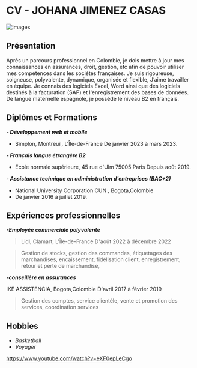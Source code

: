 # CV - JOHANA JIMENEZ CASAS

![images](https://github.com/JohanaJimenez1/MarkDown/assets/137881601/6894e0f3-3f58-4eed-8978-880d0d81ba2d)

## Présentation
Après un parcours professionnel en Colombie, je dois mettre à jour mes
connaissances en assurances, droit, gestion, etc afin de pouvoir utiliser mes compétences dans
les sociétés françaises.
Je suis rigoureuse, soigneuse, polyvalente, dynamique, organisée et flexible, J’aime travailler en
équipe.
Je connais des logiciels Excel, Word ainsi que des logiciels destinés à la facturation (SAP) et
l'enregistrement des bases de données.
De langue maternelle espagnole, je possède le niveau B2 en français.

## Diplômes et Formations
**_- Développement web et mobile_**
  - Simplon, Montreuil, L'Île-de-France De janvier 2023 à mars 2023.

**_- Français langue étrangère B2_**
  - Ecole normale supérieure, 45 rue d'Ulm 75005 Paris Depuis août 2019.

**_- Assistance technique en administration d'entreprises (BAC+2)_**
  - National University Corporation CUN , Bogota,Colombie
  - De janvier 2016 à juillet 2019.
    
## Expériences professionnelles
**_-Employée commerciale polyvalente_**
>Lidl, Clamart, L'Île-de-France D'août 2022 à décembre 2022

>Gestion de stocks, gestion des commandes, étiquetages des marchandises, encaissement, fidélisation client, enregistrement, retour et perte de marchandise, 

**_-conseillère en assurances_**

IKE ASSISTENCIA, Bogota,Colombie D'avril 2017 à février 2019

>Gestion des comptes, service clientèle, vente et promotion des services, coordination services

## Hobbies
  - _Basketball_
  - _Voyager_
    
[](url)https://www.youtube.com/watch?v=eXF0epLeCgo
